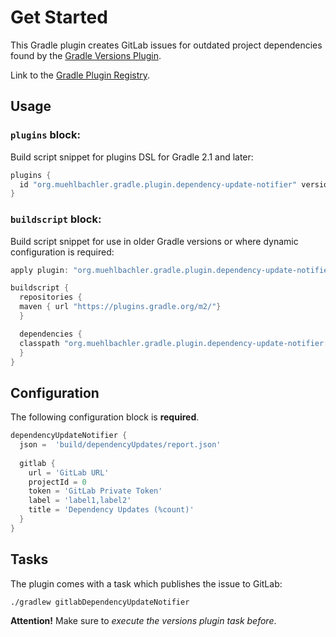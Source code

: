 # Get Started

This Gradle plugin creates GitLab issues for outdated project dependencies found by the [Gradle Versions Plugin](https://github.com/ben-manes/gradle-versions-plugin).

Link to the [Gradle Plugin Registry](https://plugins.gradle.org/plugin/org.muehlbachler.gradle.plugin.dependency-update-notifier).


## Usage

### `plugins` block:

Build script snippet for plugins DSL for Gradle 2.1 and later:

```groovy
plugins {
  id "org.muehlbachler.gradle.plugin.dependency-update-notifier" version "$version"
}
```

### `buildscript` block:

Build script snippet for use in older Gradle versions or where dynamic configuration is required:

```groovy
apply plugin: "org.muehlbachler.gradle.plugin.dependency-update-notifier"

buildscript {
  repositories {
  maven { url "https://plugins.gradle.org/m2/"}
  }

  dependencies {
  classpath "org.muehlbachler.gradle.plugin.dependency-update-notifier:$version"
  }
}
```


## Configuration

The following configuration block is **required**.

```groovy
dependencyUpdateNotifier {
  json =  'build/dependencyUpdates/report.json'
  
  gitlab {
    url = 'GitLab URL'
    projectId = 0
    token = 'GitLab Private Token'
    label = 'label1,label2'
    title = 'Dependency Updates (%count)'
  }
}
```


## Tasks

The plugin comes with a task which publishes the issue to GitLab:

```
./gradlew gitlabDependencyUpdateNotifier
``` 

**Attention!** Make sure to *execute the versions plugin task before*.
